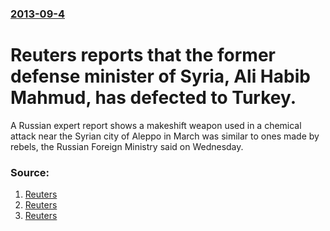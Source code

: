 ### [2013-09-4](/news/2013/09/4/index.md)

# Reuters reports that the former defense minister of Syria, Ali Habib Mahmud, has defected to Turkey. 

A Russian expert report shows a makeshift weapon used in a chemical attack near the Syrian city of Aleppo in March was similar to ones made by rebels, the Russian Foreign Ministry said on Wednesday.


### Source:

1. [Reuters](http://www.reuters.com/article/2013/09/04/us-syria-crisis-defection-idUSBRE9830O420130904?feedType=RSS&feedName=topNews&dlvrit=992637)
2. [Reuters](http://www.reuters.com/article/2013/09/04/us-syria-crisis-russia-weapon-idUSBRE9830ZA20130904)
3. [Reuters](http://www.reuters.com/article/2013/09/04/us-syria-crisis-usa-vote-idUSBRE9830XG20130904)
